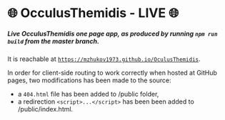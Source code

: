 # :globe_with_meridians: OcculusThemidis - LIVE :globe_with_meridians:
##### Live OcculusThemidis one page app, as produced by running `npm run build` from the master branch.
It is reachable at [`https://mzhukov1973.github.io/OculusThemidis`](https://mzhukov1973.github.io/OculusThemidis).

In order for client-side routing to work correctly when hosted at GitHub pages, two modifications has been made to the source:
- a `404.html` file has been added to /public folder,
- a redirection `<script>...</script>` has been been added to /public/index.html.

